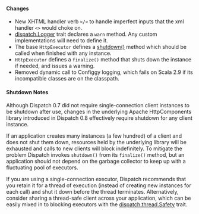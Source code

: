 #### Changes

* New XHTML handler verb `</>` to handle imperfect inputs that the
  xml handler `<>` would choke on.
* [dispatch.Logger](http://sourced.implicit.ly/net.databinder/dispatch-core/0.8.2/executor.scala.html#9104)
  trait declares a `warn` method. Any custom
  implementations will need to define it.
* The base `HttpExecutor` defines a [shutdown()](http://sourced.implicit.ly/net.databinder/dispatch-core/0.8.2/executor.scala.html#18266) 
  method which should be
  called when finished with any instance.
* `HttpExecutor` defines a `finalize()` method that shuts down the
  instance if needed, and issues a warning.
* Removed dynamic call to Configgy logging, which fails on Scala 2.9
  if its incompatible classes are on the classpath.

#### Shutdown Notes

Although Dispatch 0.7 did not require single-connection client
instances to be shutdown after use, changes in the underlying Apache
HttpComponents library introduced in Dispatch 0.8 effectively require
shutdown for any client instance.

If an application creates many instances (a few hundred) of a client
and does not shut them down, resources held by the underlying library
will be exhausted and calls to new clients will block indefinitely. To
mitigate the problem Dispatch invokes `shutdown()` from its
`finalize()` method, but an application should not depend on the
garbage collector to keep up with a fluctuating pool of executors.

If you are using a single-connection executor, Dispatch recommends
that you retain it for a thread of execution (instead of creating new
instances for each call) and shut it down before the thread
terminates. Alternatively, consider sharing a thread-safe client
across your application, which can be easily mixed in to blocking
executors with the [dispatch.thread.Safety](http://sourced.implicit.ly/net.databinder/dispatch-http/0.8.2/thread/thread.scala.html#9391)
trait.
